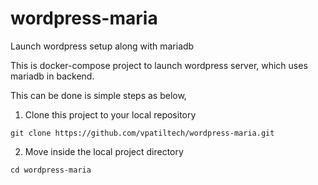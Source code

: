 # wordpress-maria
Launch wordpress setup along with mariadb

This is docker-compose project to launch wordpress server, which uses mariadb in backend.

This can be done is simple steps as below,

1) Clone this project to your local repository

```
git clone https://github.com/vpatiltech/wordpress-maria.git
```

2) Move inside the local project directory

```
cd wordpress-maria
```
